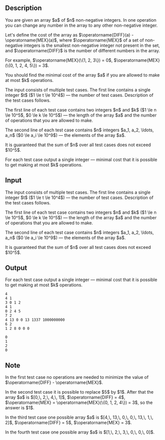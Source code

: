 ## Description

<div><p>You are given an array $a$ of $n$ non-negative integers. In one operation you can change any number in the array to any other non-negative integer.</p><p>Let's define the <span class="tex-font-style-it">cost</span> of the array as $\operatorname{DIFF}(a) - \operatorname{MEX}(a)$, where $\operatorname{MEX}$ of a set of non-negative integers is the smallest non-negative integer not present in the set, and $\operatorname{DIFF}$ is the number of different numbers in the array.</p><p>For example, $\operatorname{MEX}(\{1, 2, 3\}) = 0$, $\operatorname{MEX}(\{0, 1, 2, 4, 5\}) = 3$.</p><p>You should find the minimal cost of the array $a$ if you are allowed to make at most $k$ operations.</p></div><div class="input-specification"><p>The input consists of multiple test cases. The first line contains a single integer $t$ ($1 \le t \le 10^4$)&nbsp;— the number of test cases. Description of the test cases follows.</p><p>The first line of each test case contains two integers $n$ and $k$ ($1 \le n \le 10^5$, $0 \le k \le 10^5$)&nbsp;— the length of the array $a$ and the number of operations that you are allowed to make.</p><p>The second line of each test case contains $n$ integers $a_1, a_2, \ldots, a_n$ ($0 \le a_i \le 10^9$)&nbsp;— the elements of the array $a$.</p><p>It is guaranteed that the sum of $n$ over all test cases does not exceed $10^5$.</p></div><div class="output-specification"><p>For each test case output a single integer&nbsp;— minimal cost that it is possible to get making at most $k$ operations.</p></div>

## Input

<p>The input consists of multiple test cases. The first line contains a single integer $t$ ($1 \le t \le 10^4$)&nbsp;— the number of test cases. Description of the test cases follows.</p><p>The first line of each test case contains two integers $n$ and $k$ ($1 \le n \le 10^5$, $0 \le k \le 10^5$)&nbsp;— the length of the array $a$ and the number of operations that you are allowed to make.</p><p>The second line of each test case contains $n$ integers $a_1, a_2, \ldots, a_n$ ($0 \le a_i \le 10^9$)&nbsp;— the elements of the array $a$.</p><p>It is guaranteed that the sum of $n$ over all test cases does not exceed $10^5$.</p>

## Output

<p>For each test case output a single integer&nbsp;— minimal cost that it is possible to get making at most $k$ operations.</p>





```input1|2,3,6,7
4
4 1
3 0 1 2
4 1
0 2 4 5
7 2
4 13 0 0 13 1337 1000000000
6 2
1 2 8 0 0 0
```




```output1
0
1
2
0
```



## Note

<p>In the first test case no operations are needed to minimize the value of $\operatorname{DIFF} - \operatorname{MEX}$.</p><p>In the second test case it is possible to replace $5$ by $1$. After that the array $a$ is $[0,\, 2,\, 4,\, 1]$, $\operatorname{DIFF} = 4$, $\operatorname{MEX} = \operatorname{MEX}(\{0, 1, 2, 4\}) = 3$, so the answer is $1$.</p><p>In the third test case one possible array $a$ is $[4,\, 13,\, 0,\, 0,\, 13,\, 1,\, 2]$, $\operatorname{DIFF} = 5$, $\operatorname{MEX} = 3$.</p><p>In the fourth test case one possible array $a$ is $[1,\, 2,\, 3,\, 0,\, 0,\, 0]$.</p>
